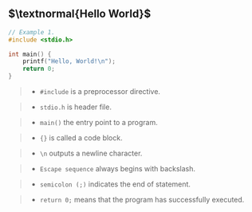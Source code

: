 ## $\textnormal{Hello World}$

```c
// Example 1.
#include <stdio.h>

int main() {
    printf("Hello, World!\n");
    return 0;
}
```

> - `#include` is a preprocessor directive.

> - `stdio.h` is header file.

> - `main()` the entry point to a program.

> - `{}` is called a code block.

> - `\n` outputs a newline character.

> - `Escape sequence` always begins with backslash.

> - `semicolon (;)` indicates the end of statement.

> - `return 0;` means that the program has successfully executed.
